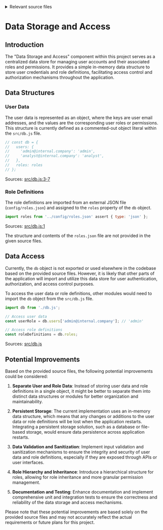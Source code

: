 <details>
<summary>Relevant source files</summary>

The following files were used as context for generating this wiki page:

- [src/db.js](https://github.com/agattani123/access-control-service/blob/main/src/db.js)
- [config/roles.json](https://github.com/agattani123/access-control-service/blob/main/config/roles.json)

</details>

# Data Storage and Access

## Introduction

The "Data Storage and Access" component within this project serves as a centralized data store for managing user accounts and their associated roles and permissions. It provides a simple in-memory data structure to store user credentials and role definitions, facilitating access control and authorization mechanisms throughout the application.

## Data Structures

### User Data

The user data is represented as an object, where the keys are user email addresses, and the values are the corresponding user roles or permissions. This structure is currently defined as a commented-out object literal within the `src/db.js` file.

```javascript
// const db = {
//   users: {
//     'admin@internal.company': 'admin',
//     'analyst@internal.company': 'analyst',
//   },
//   roles: roles
// };
```

Sources: [src/db.js:3-7]()

### Role Definitions

The role definitions are imported from an external JSON file (`config/roles.json`) and assigned to the `roles` property of the `db` object.

```javascript
import roles from '../config/roles.json' assert { type: 'json' };
```

Sources: [src/db.js:1]()

The structure and contents of the `roles.json` file are not provided in the given source files.

## Data Access

Currently, the `db` object is not exported or used elsewhere in the codebase based on the provided source files. However, it is likely that other parts of the application will import and utilize this data store for user authentication, authorization, and access control purposes.

To access the user data or role definitions, other modules would need to import the `db` object from the `src/db.js` file.

```javascript
import db from './db.js';

// Access user data
const userRole = db.users['admin@internal.company']; // 'admin'

// Access role definitions
const roleDefinitions = db.roles;
```

Sources: [src/db.js]()

## Potential Improvements

Based on the provided source files, the following potential improvements could be considered:

1. **Separate User and Role Data**: Instead of storing user data and role definitions in a single object, it might be better to separate them into distinct data structures or modules for better organization and maintainability.

2. **Persistent Storage**: The current implementation uses an in-memory data structure, which means that any changes or additions to the user data or role definitions will be lost when the application restarts. Integrating a persistent storage solution, such as a database or file-based storage, would ensure data persistence across application restarts.

3. **Data Validation and Sanitization**: Implement input validation and sanitization mechanisms to ensure the integrity and security of user data and role definitions, especially if they are exposed through APIs or user interfaces.

4. **Role Hierarchy and Inheritance**: Introduce a hierarchical structure for roles, allowing for role inheritance and more granular permission management.

5. **Documentation and Testing**: Enhance documentation and implement comprehensive unit and integration tests to ensure the correctness and reliability of the data storage and access mechanisms.

Please note that these potential improvements are based solely on the provided source files and may not accurately reflect the actual requirements or future plans for this project.